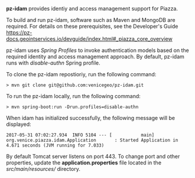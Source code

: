 **pz-idam** provides identiy and access management support for Piazza. 

To build and run pz-idam, software such as Maven and MongoDB are required.  For details on these prerequisites, see the Developer's Guide https://pz-docs.geointservices.io/devguide/index.html#_piazza_core_overview

pz-idam uses _Spring Profiles_ to invoke authentication models based on the required identity and access management approach.   By default, pz-idam runs with _disable-authn_ Spring profile.

To clone the pz-idam repostioriy, run the following command:

`> mvn git clone git@github.com:venicegeo/pz-idam.git`
    
To run the pz-idam locally, run the following command:

`> mvn spring-boot:run -Drun.profiles=disable-authn`

When idam has initialized successfully, the following message will be displayed:

`2017-05-31 07:02:27.934  INFO 5104 --- [           main] org.venice.piazza.idam.Application       : Started Application in 4.671 seconds (JVM running for 7.033)`

By default Tomcat server listens on port 443.   To change port and other properties, update the **application.properties** file located in the _src/main/resources/_ directory.
